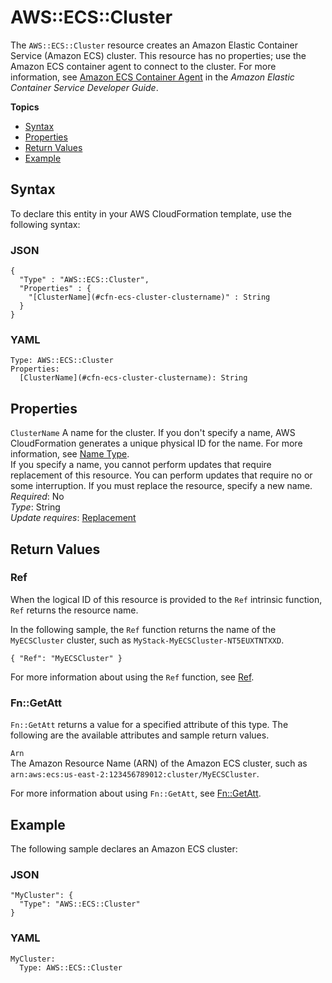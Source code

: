 # AWS::ECS::Cluster<a name="aws-resource-ecs-cluster"></a>

The `AWS::ECS::Cluster` resource creates an Amazon Elastic Container Service \(Amazon ECS\) cluster\. This resource has no properties; use the Amazon ECS container agent to connect to the cluster\. For more information, see [Amazon ECS Container Agent](https://docs.aws.amazon.com/AmazonECS/latest/developerguide//ECS_agent.html) in the *Amazon Elastic Container Service Developer Guide*\.

**Topics**
+ [Syntax](#aws-resource-ecs-cluster-syntax)
+ [Properties](#aws-resource-servicename-cluster-properties)
+ [Return Values](#aws-resource-ecs-cluster-returnvalues)
+ [Example](#w4ab1c21c10d578c13)

## Syntax<a name="aws-resource-ecs-cluster-syntax"></a>

To declare this entity in your AWS CloudFormation template, use the following syntax:

### JSON<a name="aws-resource-ecs-cluster-syntax.json"></a>

```
{
  "Type" : "AWS::ECS::Cluster",
  "Properties" : {
    "[ClusterName](#cfn-ecs-cluster-clustername)" : String
  }
}
```

### YAML<a name="aws-resource-ecs-cluster-syntax.yaml"></a>

```
Type: AWS::ECS::Cluster
Properties:
  [ClusterName](#cfn-ecs-cluster-clustername): String
```

## Properties<a name="aws-resource-servicename-cluster-properties"></a>

`ClusterName`  <a name="cfn-ecs-cluster-clustername"></a>
A name for the cluster\. If you don't specify a name, AWS CloudFormation generates a unique physical ID for the name\. For more information, see [Name Type](aws-properties-name.md)\.  
If you specify a name, you cannot perform updates that require replacement of this resource\. You can perform updates that require no or some interruption\. If you must replace the resource, specify a new name\.
*Required*: No  
*Type*: String  
*Update requires*: [Replacement](using-cfn-updating-stacks-update-behaviors.md#update-replacement)

## Return Values<a name="aws-resource-ecs-cluster-returnvalues"></a>

### Ref<a name="aws-resource-ecs-cluster-ref"></a>

When the logical ID of this resource is provided to the `Ref` intrinsic function, `Ref` returns the resource name\.

In the following sample, the `Ref` function returns the name of the `MyECSCluster` cluster, such as `MyStack-MyECSCluster-NT5EUXTNTXXD`\.

```
{ "Ref": "MyECSCluster" }
```

For more information about using the `Ref` function, see [Ref](intrinsic-function-reference-ref.md)\.

### Fn::GetAtt<a name="aws-resource-ecs-cluster-getatt"></a>

`Fn::GetAtt` returns a value for a specified attribute of this type\. The following are the available attributes and sample return values\.

`Arn`  
The Amazon Resource Name \(ARN\) of the Amazon ECS cluster, such as `arn:aws:ecs:us-east-2:123456789012:cluster/MyECSCluster`\.

For more information about using `Fn::GetAtt`, see [Fn::GetAtt](intrinsic-function-reference-getatt.md)\.

## Example<a name="w4ab1c21c10d578c13"></a>

The following sample declares an Amazon ECS cluster:

### JSON<a name="aws-resource-ecs-cluster-example.json"></a>

```
"MyCluster": {
  "Type": "AWS::ECS::Cluster"
}
```

### YAML<a name="aws-resource-ecs-cluster-example.yaml"></a>

```
MyCluster:
  Type: AWS::ECS::Cluster
```